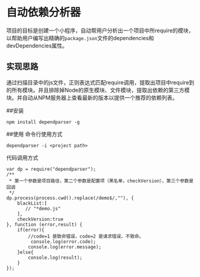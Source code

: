 自动依赖分析器
===
项目的目标是创建一个小程序，自动帮用户分析出一个项目中所require的模块，以帮助用户编写出精确的`package.json`文件的dependencies和devDependencies属性。

## 实现思路
通过扫描目录中的js文件，正则表达式匹配require调用，提取出项目中require到的所有模块。并且排除掉Node的原生模块、文件模块，提取出依赖的第三方模块。并自动从NPM服务器上查看最新的版本以提供一个推荐的依赖列表。  

##安装

```
npm install dependparser -g
```

##使用
命令行使用方式

```
dependparser -i <project path>
```
代码调用方式

```
var dp = require("dependparser");
/**
 * 第一个参数是项目路径，第二个参数是配置项（黑名单，checkVersion），第三个参数是回调
 */
dp.process(process.cwd().replace(/demo$/,""), {
    blackList:[
       // "*demo.js"
    ],
    checkVersion:true
}, function (error,result) {
    if(error){
        //code=1 是致命错误，code=2 是请求错误，不致命。
         console.log(error.code);
        console.log(error.message);
    }else{
        console.log(result); 
    }
});
```

